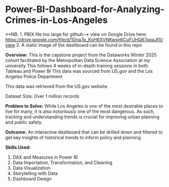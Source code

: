 # Power-BI-Dashboard-for-Analyzing-Crimes-in-Los-Angeles
**NB. 1. PBIX file too large for github--> view on Google Drive here: https://drive.google.com/file/d/1Dna7q_KsH6XVNKwsn6CuFUHQ67apaJf0/view
      2. A static image of the dashboard can be found in this repo

**Overview:**
This is the capstone project from the Dataworks Winter 2025 cohort facilitated
by the Metropolitan Data Science Association at my university
This follows 4 weeks of in-depth training sessions in both Tableau and Power BI
This data was sourced from US.gov and the Los Angeles Police Department

This data was retrieved from the US.gov website

Dataset Size: Over 1 million records



**Problem to Solve:**
While Los Angeles is one of the most desirable places to live for many, it is also notoriously one of the most dangerous. As such, tracking and understanding trends is crucial for improving urban planning and public safety.


**Outcome:**
An interactive dashboard that can be drilled down and filtered to get key
insights of historical trends to inform policy and planning


**Skills Used:**
1. DAX and Measures in Power BI
2. Data Importation, Transformation, and Cleaning
3. Data Visualization
4. Storytelling with Data
5. Dashboard Design

